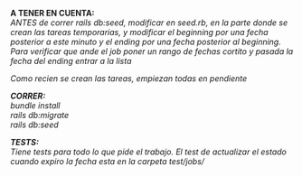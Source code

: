 <strong>A TENER EN CUENTA:</strong> <br>
<i>ANTES de correr rails db:seed, modificar en seed.rb, en la parte donde se crean las tareas temporarias, y modificar el beginning por una fecha posterior a este minuto y el ending por una fecha posterior al beginning.<i>
Para verificar que ande el job poner un rango de fechas cortito y pasada la fecha del ending entrar a la lista

Como recien se crean las tareas, empiezan todas en pendiente



<strong>CORRER:</strong> <br>
bundle install <br>
rails db:migrate <br>
rails db:seed <br>

<strong>TESTS:</strong> <br>
Tiene tests para todo lo que pide el trabajo. El test de actualizar el estado cuando expiro la fecha esta en la carpeta test/jobs/
